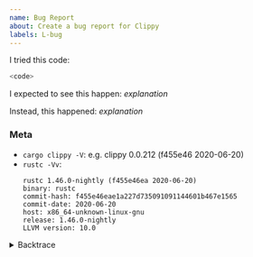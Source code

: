 ```yaml
---
name: Bug Report
about: Create a bug report for Clippy
labels: L-bug
---
```

<!--
Thank you for filing a bug report! 🐛 Please provide a short summary of the bug,
along with any information you feel relevant to replicating the bug.
-->

I tried this code:

```rust
<code>
```

I expected to see this happen: *explanation*

Instead, this happened: *explanation*

### Meta

- `cargo clippy -V`: e.g. clippy 0.0.212 (f455e46 2020-06-20)
- `rustc -Vv`:
  ```
  rustc 1.46.0-nightly (f455e46ea 2020-06-20)
  binary: rustc
  commit-hash: f455e46eae1a227d735091091144601b467e1565
  commit-date: 2020-06-20
  host: x86_64-unknown-linux-gnu
  release: 1.46.0-nightly
  LLVM version: 10.0
  ```

<!--
Include a backtrace in the code block by setting `RUST_BACKTRACE=1` in your
environment. E.g. `RUST_BACKTRACE=1 cargo clippy`.
-->
<details><summary>Backtrace</summary>
  <p>
  
  ```
  <backtrace>
  ```
  
  </p>
</details>
